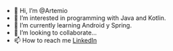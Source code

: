 - 👋 Hi, I’m @Artemio
- 👀 I’m interested in programming with Java and Kotlin.
- 🌱 I’m currently learning Android y Spring.
- 💞️ I’m looking to collaborate...
- 📫 How to reach me <a href="https:https://www.linkedin.com/in/a-derkachev/">LinkedIn</a>

<!---
ArtemioD/ArtemioD is a ✨ special ✨ repository because its `README.md` (this file) appears on your GitHub profile.
You can click the Preview link to take a look at your changes.
--->
